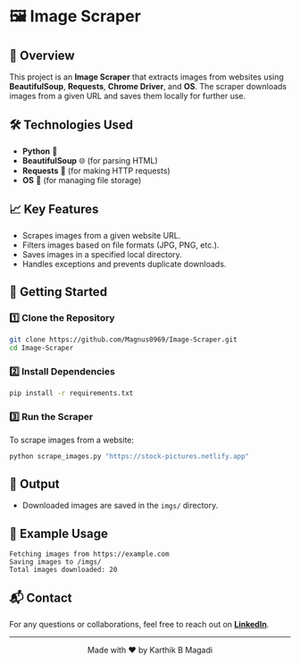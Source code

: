 # 🖼 Image Scraper

## 📌 Overview
This project is an **Image Scraper** that extracts images from websites using **BeautifulSoup**, **Requests**, **Chrome Driver**, and **OS**. The scraper downloads images from a given URL and saves them locally for further use.

## 🛠 Technologies Used
- **Python** 🐍
- **BeautifulSoup** 🌐 (for parsing HTML)
- **Requests** 📡 (for making HTTP requests)
- **OS** 📂 (for managing file storage)

## 📈 Key Features
- Scrapes images from a given website URL.
- Filters images based on file formats (JPG, PNG, etc.).
- Saves images in a specified local directory.
- Handles exceptions and prevents duplicate downloads.

## 🚀 Getting Started
### 1️⃣ Clone the Repository
```bash
git clone https://github.com/Magnus0969/Image-Scraper.git
cd Image-Scraper
```

### 2️⃣ Install Dependencies
```bash
pip install -r requirements.txt
```

### 3️⃣ Run the Scraper
To scrape images from a website:
```bash
python scrape_images.py "https://stock-pictures.netlify.app"
```

## 📂 Output
- Downloaded images are saved in the `imgs/` directory.

## 📝 Example Usage
```
Fetching images from https://example.com
Saving images to /imgs/
Total images downloaded: 20
```

## 📬 Contact
For any questions or collaborations, feel free to reach out on **[LinkedIn](https://www.linkedin.com/in/kmagadi/)**.

---
<p align="center">Made with ❤️ by Karthik B Magadi</p>
